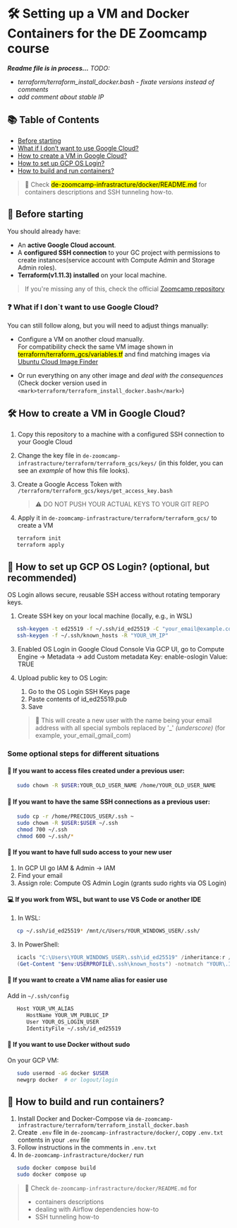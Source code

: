 # 🛠️ Setting up a VM and Docker Containers for the DE Zoomcamp course

**_Readme file is in process..._**
<em>
 TODO:
* terraform/terraform_install_docker.bash - fixate versions instead of comments
* add comment about stable IP
</em>

## 📚 Table of Contents
<!-- GitHub-style manual TOC -->
- [Before starting](#before-starting)
- [What if I don’t want to use Google Cloud?](#what-if-i-dont-want-to-use-google-cloud_)
- [How to create a VM in Google Cloud?](#how-to-create-a-vm-in-google-cloud_)
- [How to set up GCP OS Login?](#how-to-set-up-gcp-os-login-optional-but-recommended_)
- [How to build and run containers?](#how-to-build-and-run-containers_)

> 📝 Check <mark >de-zoomcamp-infrastracture/docker/README.md</mark> for containers descriptions and SSH tunneling how-to.

## 🚦 Before starting

You should already have:

- An **active Google Cloud account**.
- A **configured SSH connection** to your GC project with permissions to create instances(service account with Compute Admin and Storage Admin roles).
- **Terraform(v1.11.3) installed** on your local machine.

> If you're missing any of this, check the official [Zoomcamp repository](https://github.com/DataTalksClub/data-engineering-zoomcamp/tree/main/01-docker-terraform#movie_camera-gcp-cloud-vm)


### ❓ What if I don`t want to use Google Cloud? 

You can still follow along, but you will need to adjust things manually:

- Configure a VM on another cloud manually.  
  For compatibility check the same VM image shown in <mark>terraform/terraform_gcs/variables.tf</mark> and find matching images via [Ubuntu Cloud Image Finder](https://cloud-images.ubuntu.com/locator/)

- Or run everything on any other image and _deal with the consequences_   
  (Check docker version used in `<mark>terraform/terraform_install_docker.bash</mark>`)


## 🛠️ How to create a VM in Google Cloud?

1. Copy this repository to a machine with a configured SSH connection to your Google Cloud
2. Change the key file in `de-zoomcamp-infrastracture/terraform/terraform_gcs/keys/` (in this folder, you can see an _example_ of how this file looks).
3. Create a Google Access Token with `/terraform/terraform_gcs/keys/get_access_key.bash`
   
   > :warning: DO NOT PUSH YOUR ACTUAL KEYS TO YOUR GIT REPO
2. Apply it in `de-zoomcamp-infrastracture/terraform/terraform_gcs/` to create a VM

````bash
   terraform init
   terraform apply
 ````


  
## 🔐 How to set up GCP OS Login? (optional, but recommended)

OS Login allows secure, reusable SSH access without rotating temporary keys.
1. Create SSH key on your local machine (locally, e.g., in WSL)
   
````bash
   ssh-keygen -t ed25519 -f ~/.ssh/id_ed25519 -C "your_email@example.com"
   ssh-keygen -f ~/.ssh/known_hosts -R "YOUR_VM_IP"
````

3. Enabled OS Login in Google Cloud Console
  Via GCP UI, go to Compute Engine → Metadata -> add Custom metadata
     Key: enable-oslogin
     Value: TRUE
2. Upload public key to OS Login:
    1. Go to the OS Login SSH Keys page
    2. Paste contents of id_ed25519.pub
    3. Save


   >  :memo: This will create a new user with the name being your email address with all special symbols replaced by '_' _(underscore)_ (for example, your_email_gmail_com)
   
   
### Some optional steps for different situations

#### 🔐 If you want to access files created under a previous user:
    
````bash
   sudo chown -R $USER:YOUR_OLD_USER_NAME /home/YOUR_OLD_USER_NAME
``````
    
#### 🔐 If you want to have the same SSH connections as a previous user:

````bash
   sudo cp -r /home/PRECIOUS_USER/.ssh ~
   sudo chown -R $USER:$USER ~/.ssh
   chmod 700 ~/.ssh
   chmod 600 ~/.ssh/*
``````

#### 🔐 If you want to have full sudo access to your new user

1. In GCP UI go IAM & Admin → IAM
2. Find your email
2. Assign role: Compute OS Admin Login (grants sudo rights via OS Login)

    
#### 💻 If you work from WSL, but want to use VS Code or another IDE

1. In WSL:
   
````bash
   cp ~/.ssh/id_ed25519* /mnt/c/Users/YOUR_WINDOWS_USER/.ssh/
````
3. In PowerShell:
   
````powershell
   icacls "C:\Users\YOUR_WINDOWS_USER\.ssh\id_ed25519" /inheritance:r /grant:r "%USERNAME%:R"
   (Get-Content "$env:USERPROFILE\.ssh\known_hosts") -notmatch "YOUR\.IP\.WITH\.BACKSLASHES" | Set-Content "$env:USERPROFILE\.ssh\known_hosts"
````
      
#### 🔁 If you want to create a VM name alias for easier use

Add in `~/.ssh/config`

````bash
   Host YOUR_VM_ALIAS
      HostName YOUR_VM_PUBLUC_IP
      User YOUR_OS_LOGIN_USER
      IdentityFile ~/.ssh/id_ed25519
````

        
#### 🐳 If you want to use Docker without sudo

On your GCP VM:

````bash
   sudo usermod -aG docker $USER
   newgrp docker  # or logout/login
````


## 🧱 How to build and run containers?

1. Install Docker and Docker-Compose via `de-zoomcamp-infrastracture/terraform/terraform_install_docker.bash`
2. Create `.env` file in `de-zoomcamp-infrastracture/docker/`, copy `.env.txt` contents in your `.env` file
3. Follow instructions in the comments in `.env.txt`
2. In `de-zoomcamp-infrastracture/docker/` run
   
````bash
   sudo docker compose build
   sudo docker compose up
````
> 📝 Check `de-zoomcamp-infrastracture/docker/README.md` for
>  - containers descriptions
>  - dealing with Airflow dependencies how-to
>  - SSH tunneling how-to

